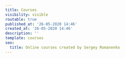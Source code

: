 ```yaml
---
title: Courses
visibility: visible
routable: true
published_at: '26-05-2020 14:46'
created_at: '26-05-2020 14:46'
description: ''
template: courses
seo:
  title: Online courses created by Sergey Romanenko
---
```


